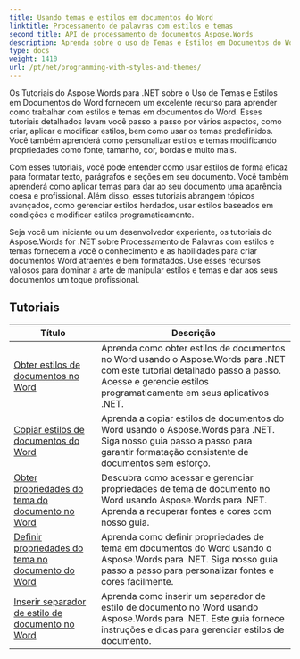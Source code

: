 ```yaml
---
title: Usando temas e estilos em documentos do Word
linktitle: Processamento de palavras com estilos e temas
second_title: API de processamento de documentos Aspose.Words
description: Aprenda sobre o uso de Temas e Estilos em Documentos do Word com o Aspose.Words para .NET. Aprenda a criar, aplicar e personalizar estilos e temas em seus documentos do Word com tutoriais passo a passo e exemplos de código C#.
type: docs
weight: 1410
url: /pt/net/programming-with-styles-and-themes/
---
```

Os Tutoriais do Aspose.Words para .NET sobre o Uso de Temas e Estilos em Documentos do Word fornecem um excelente recurso para aprender como trabalhar com estilos e temas em documentos do Word. Esses tutoriais detalhados levam você passo a passo por vários aspectos, como criar, aplicar e modificar estilos, bem como usar os temas predefinidos. Você também aprenderá como personalizar estilos e temas modificando propriedades como fonte, tamanho, cor, bordas e muito mais.

Com esses tutoriais, você pode entender como usar estilos de forma eficaz para formatar texto, parágrafos e seções em seu documento. Você também aprenderá como aplicar temas para dar ao seu documento uma aparência coesa e profissional. Além disso, esses tutoriais abrangem tópicos avançados, como gerenciar estilos herdados, usar estilos baseados em condições e modificar estilos programaticamente.

Seja você um iniciante ou um desenvolvedor experiente, os tutoriais do Aspose.Words for .NET sobre Processamento de Palavras com estilos e temas fornecem a você o conhecimento e as habilidades para criar documentos Word atraentes e bem formatados. Use esses recursos valiosos para dominar a arte de manipular estilos e temas e dar aos seus documentos um toque profissional.

 ## Tutoriais
| Título | Descrição |
| --- | --- |
| [Obter estilos de documentos no Word](./access-styles/) | Aprenda como obter estilos de documentos no Word usando o Aspose.Words para .NET com este tutorial detalhado passo a passo. Acesse e gerencie estilos programaticamente em seus aplicativos .NET. |
| [Copiar estilos de documentos do Word](./copy-styles/) | Aprenda a copiar estilos de documentos do Word usando o Aspose.Words para .NET. Siga nosso guia passo a passo para garantir formatação consistente de documentos sem esforço. |
| [Obter propriedades do tema do documento no Word](./get-theme-properties/) | Descubra como acessar e gerenciar propriedades de tema de documento no Word usando Aspose.Words para .NET. Aprenda a recuperar fontes e cores com nosso guia. |
| [Definir propriedades do tema no documento do Word](./set-theme-properties/) | Aprenda como definir propriedades de tema em documentos do Word usando o Aspose.Words para .NET. Siga nosso guia passo a passo para personalizar fontes e cores facilmente. |
| [Inserir separador de estilo de documento no Word](./insert-style-separator/) | Aprenda como inserir um separador de estilo de documento no Word usando Aspose.Words para .NET. Este guia fornece instruções e dicas para gerenciar estilos de documento. |